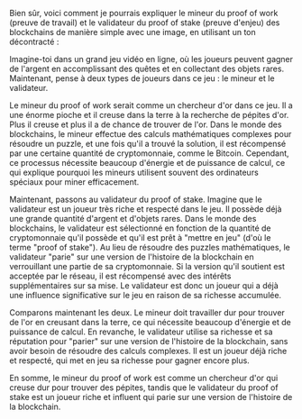 Bien sûr, voici comment je pourrais expliquer le mineur du proof of work (preuve de travail) et le validateur du proof of stake (preuve d'enjeu) des blockchains de manière simple avec une image, en utilisant un ton décontracté :

Imagine-toi dans un grand jeu vidéo en ligne, où les joueurs peuvent gagner de l'argent en accomplissant des quêtes et en collectant des objets rares. Maintenant, pense à deux types de joueurs dans ce jeu : le mineur et le validateur.

Le mineur du proof of work serait comme un chercheur d'or dans ce jeu. Il a une énorme pioche et il creuse dans la terre à la recherche de pépites d'or. Plus il creuse et plus il a de chance de trouver de l'or. Dans le monde des blockchains, le mineur effectue des calculs mathématiques complexes pour résoudre un puzzle, et une fois qu'il a trouvé la solution, il est récompensé par une certaine quantité de cryptomonnaie, comme le Bitcoin. Cependant, ce processus nécessite beaucoup d'énergie et de puissance de calcul, ce qui explique pourquoi les mineurs utilisent souvent des ordinateurs spéciaux pour miner efficacement.

Maintenant, passons au validateur du proof of stake. Imagine que le validateur est un joueur très riche et respecté dans le jeu. Il possède déjà une grande quantité d'argent et d'objets rares. Dans le monde des blockchains, le validateur est sélectionné en fonction de la quantité de cryptomonnaie qu'il possède et qu'il est prêt à "mettre en jeu" (d'où le terme "proof of stake"). Au lieu de résoudre des puzzles mathématiques, le validateur "parie" sur une version de l'histoire de la blockchain en verrouillant une partie de sa cryptomonnaie. Si la version qu'il soutient est acceptée par le réseau, il est récompensé avec des intérêts supplémentaires sur sa mise. Le validateur est donc un joueur qui a déjà une influence significative sur le jeu en raison de sa richesse accumulée.

Comparons maintenant les deux. Le mineur doit travailler dur pour trouver de l'or en creusant dans la terre, ce qui nécessite beaucoup d'énergie et de puissance de calcul. En revanche, le validateur utilise sa richesse et sa réputation pour "parier" sur une version de l'histoire de la blockchain, sans avoir besoin de résoudre des calculs complexes. Il est un joueur déjà riche et respecté, qui met en jeu sa richesse pour gagner encore plus.

En somme, le mineur du proof of work est comme un chercheur d'or qui creuse dur pour trouver des pépites, tandis que le validateur du proof of stake est un joueur riche et influent qui parie sur une version de l'histoire de la blockchain.
